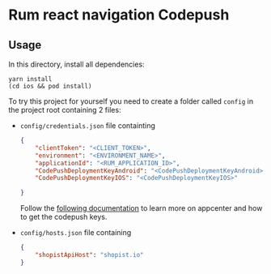# Rum react navigation Codepush

## Usage

In this directory, install all dependencies:

```shell
yarn install
(cd ios && pod install)
```

To try this project for yourself you need to create a folder called `config` in the project root containing 2 files:

- `config/credentials.json` file containting

    ```json
    {
        "clientToken": "<CLIENT_TOKEN>",
        "environment": "<ENVIRONMENT_NAME>",
        "applicationId": "<RUM_APPLICATION_ID>",
        "CodePushDeploymentKeyAndroid": "<CodePushDeploymentKeyAndroid>",
        "CodePushDeploymentKeyIOS": "<CodePushDeploymentKeyIOS>"

    }
    ```

    Follow the [following documentation](https://learn.microsoft.com/en-us/appcenter/distribution/uploading) to learn more on appcenter and how to get the codepush keys.

- `config/hosts.json` file containing

    ```json
    {
        "shopistApiHost": "shopist.io"
    }
    ```
